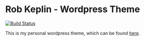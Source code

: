 # Rob Keplin - Wordpress Theme

[![Build Status](https://travis-ci.com.org/rkeplin/robkeplin-wordpress-theme.svg?branch=master)](https://travis-ci.com.org/rkeplin/robkeplin-wordpress-theme)

This is my personal wordpress theme, which can be found [here](https://www.rkeplin.com).
